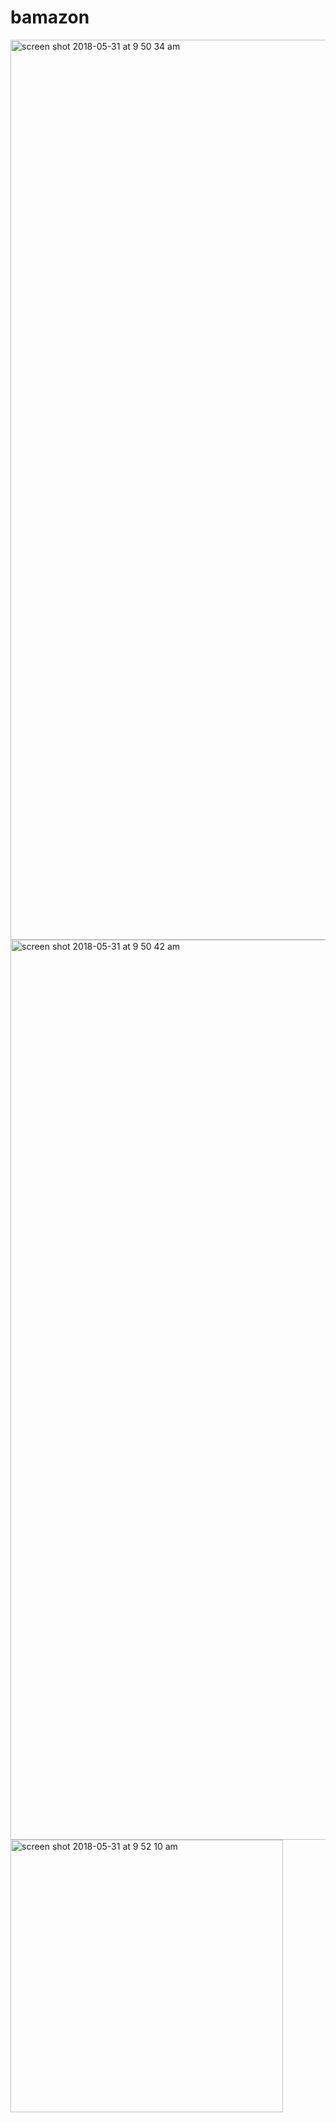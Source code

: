# bamazon

<img width="1440" alt="screen shot 2018-05-31 at 9 50 34 am" src="https://user-images.githubusercontent.com/36545686/40792852-25f9d180-64b8-11e8-80cc-3ca35644a452.png">
<img width="1440" alt="screen shot 2018-05-31 at 9 50 42 am" src="https://user-images.githubusercontent.com/36545686/40792854-2624d34e-64b8-11e8-97d9-17270b5bdf13.png">
<img width="436" alt="screen shot 2018-05-31 at 9 52 10 am" src="https://user-images.githubusercontent.com/36545686/40792952-5767de92-64b8-11e8-8efe-f92022bcbe66.png">

